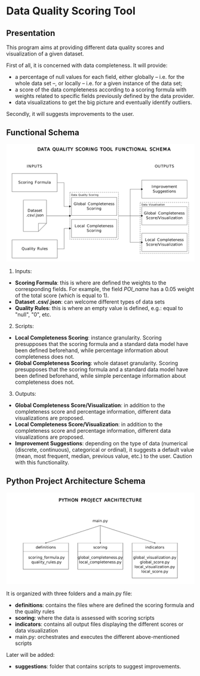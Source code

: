 # Data Quality Scoring Tool

## Presentation

This program aims at providing different data quality scores and visualization of a given dataset.

First of all, it is concerned with data completeness. It will provide:
 + a percentage of null values for each field, either globally – i.e. for the whole data set –, or locally – i.e. for a given instance of the data set;
 + a score of the data completeness according to a scoring formula with weights related to specific fields previously defined by the data provider.
 + data visualizations to get the big picture and eventually identify outliers.

Secondly, it will suggests improvements to the user.

## Functional Schema
![Functional Schema](https://github.com/EonaX/data-quality-scoring/blob/main/docs/20240808_data_quality_scoring_tool_functional_schema.png)

1. Inputs:
 + **Scoring Formula**: this is where are defined the weights to the corresponding fields. For example, the field *POI_name* has a 0.05 weight of the total score (which is equal to 1).
 + **Dataset .csv/.json**: can welcome different types of data sets
 + **Quality Rules**: this is where an empty value is defined, e.g.: equal to "null", "0", etc.

2. Scripts:
 + **Local Completeness Scoring**: instance granularity. Scoring presupposes that the scoring formula and a standard data model have been defined beforehand, while percentage information about completeness does not.
 + **Global Completeness Scoring**: whole dataset granularity. Scoring presupposes that the scoring formula and a standard data model have been defined beforehand, while simple percentage information about completeness does not.

3. Outputs:
 + **Global Completeness Score/Visualization**: in addition to the completeness score and percentage information, different data visualizations are proposed.
 + **Local Completeness Score/Visualization**: in addition to the completeness score and percentage information, different data visualizations are proposed.
 + **Improvement Suggestions**: depending on the type of data (numerical (discrete, continuous), categorical or ordinal), it suggests a default value (mean, most frequent, median, previous value, etc.) to the user. Caution with this functionality.

## Python Project Architecture Schema
![Python Project Architecture Schema](docs/20240808_data_quality_scoring_tool_python_project_architecture.png)

It is organized with three folders and a main.py file:
 + **definitions**: contains the files where are defined the scoring formula and the quality rules
 + **scoring**: where the data is assessed with scoring scripts
 + **indicators**: contains all output files displaying the different scores or data visualization
 + main.py: orchestrates and executes the different above-mentioned scripts

Later will be added:
 + **suggestions**: folder that contains scripts to suggest improvements.

